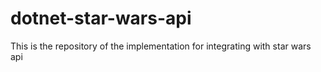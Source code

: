 # dotnet-star-wars-api
This is the repository of the implementation for integrating with star wars api

